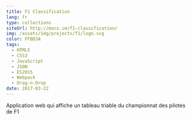 ```yaml
---
title: F1 Classification
lang: fr
type: collections
siteUrl: http://macx.im/f1-classification/
img: /assets/img/projects/f1/logo.svg
color: FFBD3A
tags:
  - HTML5
  - CSS3
  - JavaScript
  - JSON
  - ES2015
  - Webpack
  - Drag-n-Drop
date: 2017-03-22
---
```


Application web qui affiche un tableau triable du championnat des pilotes de F1
